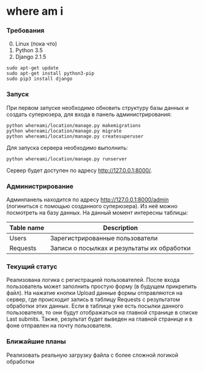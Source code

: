 # where am i

### Требования
0. Linux (пока что)
1. Python 3.5
2. Django 2.1.5
```
sudo apt-get update
sudo apt-get install python3-pip
sudo pip3 install django
```

### Запуск
При первом запуске необходимо обновить структуру базы данных и создать суперюзера, для
входа в панель администрирования:
```
python whereami/location/manage.py makemigrations
python whereami/location/manage.py migrate
python whereami/location/manage.py createsuperuser
```

Для запуска сервера необходимо выполнить:
```
python whereami/location/manage.py runserver
```

Сервер будет доступен по адресу <http://127.0.0.1:8000/>.

### Администрирование
Админпанель находится по адресу <http://127.0.0.1:8000/admin> (логиниться с помощью созданного суперюзера).
Из неё можно посмотреть на базу данных. На данный момент интересны таблицы:

Table name | Description
--- | ---
Users | Зарегистрированные пользователи
Requests | Записи о посылках и результаты их обработки

### Текущий статус
Реализована логика с регистрацией пользователей.
После входа пользователь может заполнить простую форму (в будущем прикрепить файл). 
На нажатие кнопки Upload данные формы отправляются на сервер, где происходит запись в таблицу Requests с результатом 
обработки этих данных. Если в таблице уже есть посылки данного пользователя, то они будут отображаться на главной странице
в списке Last submits. Также, результат будет выведен на главной странице и в фоне отправлен на почту пользователя.

### Ближайшие планы
Реализовать реальную загрузку файла с более сложной логикой обработки
